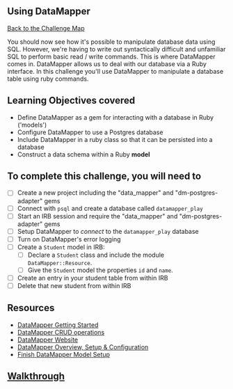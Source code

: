 ## Using DataMapper

[Back to the Challenge Map](00_challenge_map.md)

You should now see how it's possible to manipulate database data using SQL. However, we're having to write out syntactically difficult and unfamiliar SQL to perform basic read / write commands. This is where DataMapper comes in. DataMapper allows us to deal with our database via a Ruby interface. In this challenge you'll use DataMapper to manipulate a database table using ruby commands.

## Learning Objectives covered

* Define DataMapper as a gem for interacting with a database in Ruby ('models')
* Configure DataMapper to use a Postgres database
* Include DataMapper in a ruby class so that it can be persisted into a database
* Construct a data schema within a Ruby **model**

## To complete this challenge, you will need to

- [ ] Create a new project including the "data_mapper" and "dm-postgres-adapter" gems
- [ ] Connect with `psql` and create a database called `datamapper_play`
- [ ] Start an IRB session and require the "data_mapper" and "dm-postgres-adapter" gems
- [ ] Setup DataMapper to *connect* to the `datamapper_play` database
- [ ] Turn on DataMapper's error logging
- [ ] Create a `Student` model in IRB:
  - [ ] Declare a `Student` class and include the module `DataMapper::Resource`.
  - [ ] Give the `Student` model the properties `id` and `name`.
- [ ] Create an entry in your student table from within IRB
- [ ] Delete that new student from within IRB

## Resources

* [DataMapper Getting Started](http://datamapper.org/getting-started.html)
* [DataMapper CRUD operations](http://datamapper.org/docs/create_and_destroy.html)
* [DataMapper Website](http://datamapper.org/)
* [DataMapper Overview, Setup & Configuration](http://www.rubydoc.info/github/datamapper/dm-core/DataMapper)
* [Finish DataMapper Model Setup ](http://www.rubydoc.info/github/datamapper/dm-core/DataMapper/Model#finalize-instance_method)

## [Walkthrough](walkthroughs/06.md)
